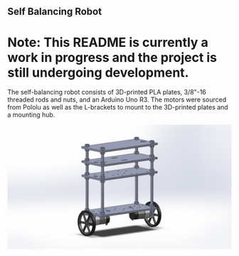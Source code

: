 ## Self Balancing Robot

# Note: This README is currently a work in progress and the project is still undergoing development.

The self-balancing robot consists of 3D-printed PLA plates, 3/8"-16 threaded rods and nuts, and an Arduino Uno R3. The motors were sourced from Pololu as well as the L-brackets to mount to the 3D-printed plates and a mounting hub.

![alt text](asm.jpg)
